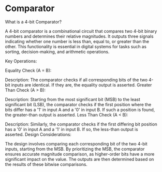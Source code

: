 # Comparator
What is a 4-bit Comparator?

A 4-bit comparator is a combinational circuit that compares two 4-bit binary numbers and determines their relative magnitudes. It outputs three signals indicating whether one number is less than, equal to, or greater than the other. This functionality is essential in digital systems for tasks such as sorting, decision-making, and arithmetic operations.

Key Operations:

Equality Check (A = B):

Description: The comparator checks if all corresponding bits of the two 4-bit inputs are identical. If they are, the equality output is asserted.
Greater Than Check (A > B):

Description: Starting from the most significant bit (MSB) to the least significant bit (LSB), the comparator checks if the first position where the bits differ has a '1' in input A and a '0' in input B. If such a position is found, the greater-than output is asserted.
Less Than Check (A < B):

Description: Similarly, the comparator checks if the first differing bit position has a '0' in input A and a '1' in input B. If so, the less-than output is asserted.
Design Considerations:

The design involves comparing each corresponding bit of the two 4-bit inputs, starting from the MSB. By prioritizing the MSB, the comparator ensures accurate magnitude comparison, as higher-order bits have a more significant impact on the value. The outputs are then determined based on the results of these bitwise comparisons.


